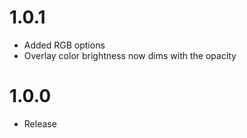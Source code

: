 # 1.0.1
* Added RGB options
* Overlay color brightness now dims with the opacity

# 1.0.0
* Release
